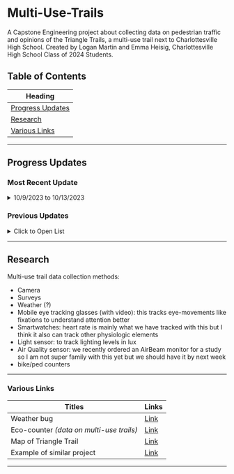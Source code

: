 # Multi-Use-Trails

A Capstone Engineering project about collecting data on pedestrian traffic and opinions of the Triangle Trails, a multi-use trail next to Charlottesville High School. Created by Logan Martin and Emma Heisig, Charlottesville High School Class of 2024 Students.

## Table of Contents

| Heading                               | 
| ------------------------------------- |
| [Progress Updates](#progress-updates) |
| [Research](#research)                 |
| [Various Links](#various-links)       |

---

## Progress Updates

### Most Recent Update

<details>
  <summary> 10/9/2023 to 10/13/2023 </summary>
  
```
This week we researched ways to gather data for the Triangle Trails.
In addition to this, we emailed our mentors and customers to ask them what resources might be available to us. 

Possible sensors to use from mentors & customers:
- Mobile eye tracking glasses (with video): "this tracks eye-movements like fixations to understand attention better"
- Smartwatches: "heart rate is mainly what we have tracked with this but I think it also can track other physiologic elements"
- Light sensor: "to track lighting levels in lux"
- Air Quality sensor: "we recently ordered an AirBeam monitor for a study so I am not super family with this yet but-
 we should have it by next week"
- bike/ped counters

The most recent list is under the 'Research' section of this Git Hub, it may change in the future.
```

</details>



### Previous Updates

<details>
  <summary> Click to Open List </summary>

  <details>
    <summary> 9/11/2023 to 10/6/2023 </summary>
    
      Weeks -3 through 0

      This was the time period between our individual presentations, and when we presented as a group.
      
  </details>

    

  
</details>

---

## Research

Multi-use trail data collection methods:

- Camera
- Surveys
- Weather (?)
- Mobile eye tracking glasses (with video): this tracks eye-movements like fixations to understand attention better
- Smartwatches: heart rate is mainly what we have tracked with this but I think it also can track other physiologic elements 
- Light sensor: to track lighting levels in lux 
- Air Quality sensor: we recently ordered an AirBeam monitor for a study so I am not super family with this yet but we should have it by next week
- bike/ped counters

---

### Various Links

| Titles                                   | Links                                                                                                                                 |
| ---------------------------------------- | ------------------------------------------------------------------------------------------------------------------------------------- |
| Weather bug                              | [Link](https://www.weatherbug.com/maps/charlottesville-va-22903?center=38.04113711201643,-78.48483745294784,12.763933570672668)       |
| Eco-counter _(data on multi-use trails)_ | [Link](https://eco-counter.com/)                                                                                                      |
| Map of Triangle Trail                    | [Link](https://www.charlottesville.gov/DocumentCenter/View/3414/Triangle-Trails-Map-PDF)                                              |
| Example of similar project               | [Link](https://www.railstotrails.org/build-trails/trail-building-toolbox/management-and-maintenance/trail-user-surveys-and-counting/) |

---

